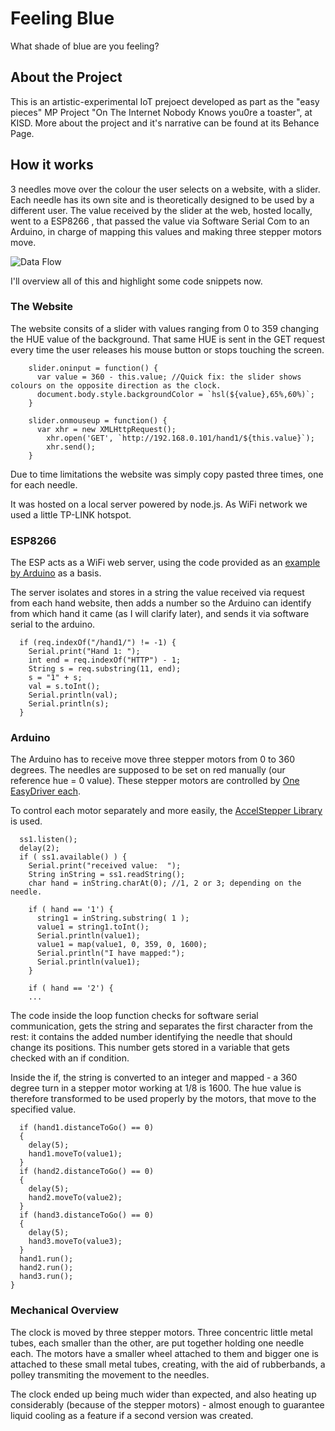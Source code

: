 # Feeling Blue
What shade of blue are you feeling?

## About the Project
This is an artistic-experimental IoT prejoect developed as part as the "easy pieces" MP Project "On The Internet Nobody Knows you0re a toaster", at KISD. 
More about the project and it's narrative can be found at its Behance Page.

## How it works

3 needles move over the colour the user selects on a website, with a slider. Each needle has its own site and is theoretically designed to be used by a different user. The value received by the slider at the web, hosted locally, went to a ESP8266 , that passed the value via Software Serial Com to an Arduino, in charge of mapping this values and making three stepper motors move. 

![Data Flow](https://github.com/lecarles/FeelingBlue/Images/greatscheme.PNG)

I'll overview all of this and highlight some code snippets now.

### The Website

The website consits of a slider with values ranging from 0 to 359 changing the HUE value of the background. That same HUE is sent in the GET request every time the user releases his mouse button or stops touching the screen.

```
	slider.oninput = function() {
	  var value = 360 - this.value; //Quick fix: the slider shows colours on the opposite direction as the clock. 
	  document.body.style.backgroundColor = `hsl(${value},65%,60%)`;
	}

	slider.onmouseup = function() {
	  var xhr = new XMLHttpRequest();
		xhr.open('GET', `http://192.168.0.101/hand1/${this.value}`);
		xhr.send();
	}
```

Due to time limitations the website was simply copy pasted three times, one for each needle.

It was hosted on a local server powered by node.js. As WiFi network we used a little TP-LINK hotspot. 


### ESP8266

The ESP acts as a WiFi web server, using the code provided as an [example by Arduino](https://github.com/esp8266/Arduino/blob/master/libraries/ESP8266WiFi/examples/WiFiManualWebServer/WiFiManualWebServer.ino) as a basis.

The server isolates and stores in a string the value received via request from each hand website, then adds a number so the Arduino can  identify from which hand it came (as I will clarify later), and sends it via software serial to the arduino.

```
  if (req.indexOf("/hand1/") != -1) {
    Serial.print("Hand 1: ");
    int end = req.indexOf("HTTP") - 1;
    String s = req.substring(11, end); 
    s = "1" + s;
    val = s.toInt();
    Serial.println(val);
    Serial.println(s);
  }
```

### Arduino

The Arduino has to receive move three stepper motors from 0 to 360 degrees. The needles are supposed to be set on red manually (our reference hue = 0  value). These stepper motors are controlled by [One EasyDriver each](http://www.schmalzhaus.com/EasyDriver/Examples/EasyDriverExamples.html).

To control each motor separately and more easily, the [AccelStepper Library](http://www.airspayce.com/mikem/arduino/AccelStepper/) is used.

```
  ss1.listen();
  delay(2);
  if ( ss1.available() ) {
    Serial.print("received value:  ");
    String inString = ss1.readString();
    char hand = inString.charAt(0); //1, 2 or 3; depending on the needle.

    if ( hand == '1') {
      string1 = inString.substring( 1 );
      value1 = string1.toInt();
      Serial.println(value1);
      value1 = map(value1, 0, 359, 0, 1600);
      Serial.println("I have mapped:");
      Serial.println(value1);
    }
    
    if ( hand == '2') {
    ...
```

The code inside the loop function checks for software serial communication, gets the string and separates the first character from the rest: it contains the added number identifying the needle that should change its positions. This number gets stored in a variable that gets checked with an if condition.

Inside the if, the string is converted to an integer and mapped - a 360 degree turn in a stepper motor working at 1/8 is 1600. The hue value is therefore transformed to be used properly by the motors, that move to the specified value. 

```
  if (hand1.distanceToGo() == 0)
  {
    delay(5);
    hand1.moveTo(value1);
  }
  if (hand2.distanceToGo() == 0)
  {
    delay(5);
    hand2.moveTo(value2);
  }
  if (hand3.distanceToGo() == 0)
  {
    delay(5);
    hand3.moveTo(value3);
  }
  hand1.run();
  hand2.run();
  hand3.run();
}

```


### Mechanical Overview

The clock is moved by three stepper motors. Three concentric little metal tubes, each smaller than the other, are put together holding one needle each. The motors have a smaller wheel attached to them and bigger one is attached to these small metal tubes, creating, with the aid of rubberbands, a polley transmiting the movement to the needles.  

The clock ended up being much wider than expected, and also heating up considerably (because of the stepper motors) - almost enough to guarantee liquid cooling as a feature if a second version was created.


